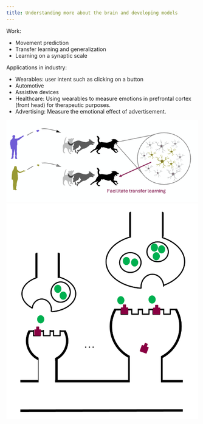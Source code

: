 ```yaml
---
title: Understanding more about the brain and developing models
---
```

Work:
- Movement prediction
- Transfer learning and generalization
- Learning on a synaptic scale

Applications in industry:
- Wearables: user intent such as clicking on a button
- Automotive
- Assistive devices
- Healthcare: Using wearables to measure emotions in prefrontal cortex (front head) for therapeutic purposes.
- Advertising: Measure the emotional effect of advertisement.

![''](image-6.png)
![''](synapse.png)